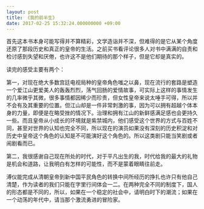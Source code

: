 ```yaml
---
layout: post
title: 《我的前半生》
date: 2017-02-25 15:32:24.000000000 +09:00
---
```


首先这本书本身可能写得并不算精彩，文学造诣并不深，但难得的是它从某个角度还原了那段历史和真正的皇帝的生活。之前买书看评论很多人对书中满满的自责和检讨感到失望和厌倦，也许这不是他们期待的那个样子，但是它却是真实的。

读完的感受主要有两个：

第一，对现在绝大多数宫廷电视局种的皇帝角色嗤之以鼻，现在流行的套路是塑造一个爱江山更爱美人的轰轰烈烈，荡气回肠的爱情故事，可实际上这样的事情发生的几率微乎其微，很多事情都因稀少而珍贵，但女性皇帝来说太唾手可得，所以并不会有及其重要的位置。但江山却是一件非常刺激的事，因为可以拥有超越个体本身的力量，即便是在略受挫的情况下。治理和拥有江山的新鲜感满足感也会更持久一些。而且皇帝从小成长的环境就是紫禁城内，他们感受这个世界的方式与百姓不同，甚至对世界的认知也完全不同，所以现在的演员如果没有深刻的历史积淀和对历史中皇帝这个角色的认知是不可能演好这个角色的。所以这类剧只能当笑剧或者闹剧看而已。

第二，我很感谢自己现在所处的时代，对于平凡出生的我，时代给我的最大的礼物是机会和道路，让我明白有怎样的可能性，而不是蒙着眼睛往前走。

溥仪能完成从清朝皇帝到新中国平民角色的转换中间所经历的挣扎也许只有他自己清楚，作为读者的我们只能在字里行间体会一二。在两种完全不同的制度下，国人的形态都是不同的，所以，如果在一个稳定的社会中，请明白时下的潮流；如果在一个动荡的年代中，请当那个激流勇进的冒险家。




